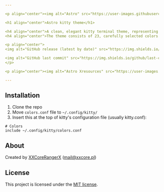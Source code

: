 ```yaml
---

<p align="center"><img alt="Astro" src="https://user-images.githubusercontent.com/61242573/122398959-acfaa800-cf7a-11eb-88b8-16bb065b72a0.png"></p>

<h1 align="center">Astro kitty theme</h1>

<h4 align="center">A clean, elegant kitty terminal theme, representing the minimalistic idea of the universe.</h4>
<h4 align="center">The theme consists of 23, carefully selected colors.</h4>

<p align="center">
<img alt="GitHub release (latest by date)" src="https://img.shields.io/github/v/tag/XXCoreRangerX/astro-kitty?color=%2328293D&logo=github&logoColor=%23ECEFF4&style=flat-square&colorA=1B1C1E">

<img alt="GitHub last commit" src="https://img.shields.io/github/last-commit/xxcorerangerx/astro-kitty?color=%2328293D&logo=github&logoColor=%23ECEFF4&style=flat-square&colorA=1B1C1E">
</p>

<p align="center"><img alt="Astro Xresources" src="https://user-images.githubusercontent.com/61242573/122646060-a8bac000-d11d-11eb-95f3-c3f1a7725fb3.png"></p>

---
```


## Installation
1. Clone the repo
2. Move `colors.conf` file to `~/.config/kitty/`
3. Insert this at the top of kitty's configuration file (usually kitty.conf):
```
# Colors
include ~/.config/kitty/colors.conf
```

## About
Created by [XXCoreRangerX](https://github.com/XXCoreRangerX) (mail@xxcore.pl)

## License
This project is licensed under the [MIT license](https://github.com/xxcorerangerx/astro-kitty/blob/master/LICENSE).
